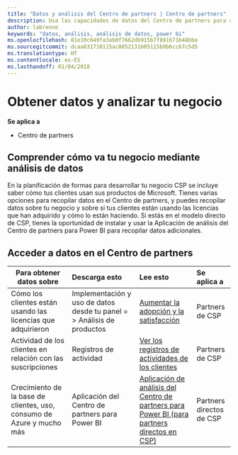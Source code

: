 ```yaml
---
title: "Datos y análisis del Centro de partners | Centro de partners"
description: Usa las capacidades de datos del Centro de partners para comprender mejor tu negocio.
author: labrenne
keywords: "datos, análisis, análisis de datos, power bi"
ms.openlocfilehash: 81e10c649fa3ab0f7662db915b7f891671b48bbe
ms.sourcegitcommit: dcaa831710115ac0852131605115b9b6cc67c5d5
ms.translationtype: HT
ms.contentlocale: es-ES
ms.lasthandoff: 01/04/2018
---
```

# <a name="get-data-and-analyze-your-business"></a>Obtener datos y analizar tu negocio 

**Se aplica a**

-  Centro de partners 

## <a name="understand-how-your-business-is-doing-through-data-analysis"></a>Comprender cómo va tu negocio mediante análisis de datos

En la planificación de formas para desarrollar tu negocio CSP se incluye saber cómo tus clientes usan sus productos de Microsoft. Tienes varias opciones para recopilar datos en el Centro de partners, y puedes recopilar datos sobre tu negocio y sobre si tus clientes están usando las licencias que han adquirido y cómo lo están haciendo. Si estás en el modelo directo de CSP, tienes la oportunidad de instalar y usar la Aplicación de análisis del Centro de partners para Power BI para recopilar datos adicionales.

## <a name="access-data-in-partner-center"></a>Acceder a datos en el Centro de partners

|**Para obtener datos sobre**   |**Descarga esto**   |**Lee esto**   | **Se aplica a**    |
|---------------------|:-----------------------|:---------------|:--------------|
|Cómo los clientes están usando las licencias que adquirieron   |Implementación y uso de datos desde tu panel = > Análisis de productos   |[Aumentar la adopción y la satisfacción](increasing-adoption-and-satisfaction.md)|Partners de CSP|
|Actividad de los clientes en relación con las suscripciones   |Registros de actividad   |[Ver los registros de actividades de los clientes](activity-logs.md)|Partners de CSP   |
|Crecimiento de la base de clientes, uso, consumo de Azure y mucho más   |Aplicación del Centro de partners para Power BI   |[Aplicación de análisis del Centro de partners para Power BI (para partners directos en CSP)](power-bi-app-for-direct-partners.md)|Partners directos de CSP|






